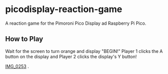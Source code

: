 # picodisplay-reaction-game
A reaction game for the Pimoroni Pico Display ad Raspberry Pi Pico.

## How to Play

Wait for the screen to turn orange and display "BEGIN!" Player 1 clicks the A button on the display and Player 2 clicks the display's Y button!

[IMG_0253](https://user-images.githubusercontent.com/82530587/124943009-fa3dc880-dfc0-11eb-9afc-77bf3c22280c.jpeg)
.
